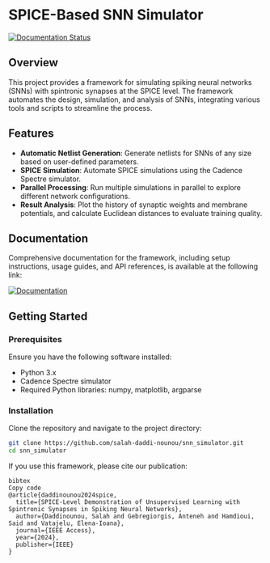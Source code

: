 # SPICE-Based SNN Simulator

[![Documentation Status](https://readthedocs.org/projects/snn_simulator/badge/?version=latest)](https://salah-daddi-nounou.github.io/)

## Overview

This project provides a framework for simulating spiking neural networks (SNNs) with spintronic synapses at the SPICE level. The framework automates the design, simulation, and analysis of SNNs, integrating various tools and scripts to streamline the process.

## Features

- **Automatic Netlist Generation**: Generate netlists for SNNs of any size based on user-defined parameters.
- **SPICE Simulation**: Automate SPICE simulations using the Cadence Spectre simulator.
- **Parallel Processing**: Run multiple simulations in parallel to explore different network configurations.
- **Result Analysis**: Plot the history of synaptic weights and membrane potentials, and calculate Euclidean distances to evaluate training quality.

## Documentation

Comprehensive documentation for the framework, including setup instructions, usage guides, and API references, is available at the following link:

[![Documentation](https://img.shields.io/badge/documentation-available-blue)](https://salah-daddi-nounou.github.io/)

## Getting Started

### Prerequisites

Ensure you have the following software installed:

- Python 3.x
- Cadence Spectre simulator
- Required Python libraries: numpy, matplotlib, argparse

### Installation

Clone the repository and navigate to the project directory:

```bash
git clone https://github.com/salah-daddi-nounou/snn_simulator.git
cd snn_simulator
```

If you use this framework, please cite our publication:

```
bibtex
Copy code
@article{daddinounou2024spice,
  title={SPICE-Level Demonstration of Unsupervised Learning with Spintronic Synapses in Spiking Neural Networks},
  author={Daddinounou, Salah and Gebregiorgis, Anteneh and Hamdioui, Said and Vatajelu, Elena-Ioana},
  journal={IEEE Access},
  year={2024},
  publisher={IEEE}
}
```